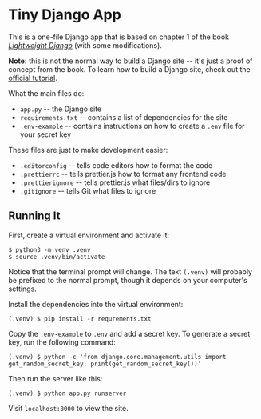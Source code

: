 # Tiny Django App

This is a one-file Django app that is based on chapter 1 of the book [_Lightweight Django_](https://www.oreilly.com/library/view/lightweight-django/9781491946275/) (with some modifications).

**Note:** this is not the normal way to build a Django site -- it's just a proof of concept from the book. To learn how to build a Django site, check out the [official tutorial](https://www.djangoproject.com/start/).

What the main files do:

-   `app.py` -- the Django site
-   `requirements.txt` -- contains a list of dependencies for the site
-   `.env-example` -- contains instructions on how to create a `.env` file for your secret key

These files are just to make development easier:

-   `.editorconfig` -- tells code editors how to format the code
-   `.prettierrc` -- tells prettier.js how to format any frontend code
-   `.prettierignore` -- tells prettier.js what files/dirs to ignore
-   `.gitignore` -- tells Git what files to ignore

## Running It

First, create a virtual environment and activate it:

```text
$ python3 -m venv .venv
$ source .venv/bin/activate
```

Notice that the terminal prompt will change. The text `(.venv)` will probably be prefixed to the normal prompt, though it depends on your computer's settings.

Install the dependencies into the virtual environment:

```text
(.venv) $ pip install -r requrements.txt
```

Copy the `.env-example` to `.env` and add a secret key. To generate a secret key, run the following command:

```
(.venv) $ python -c 'from django.core.management.utils import get_random_secret_key; print(get_random_secret_key())'
```

Then run the server like this:

```text
(.venv) $ python app.py runserver
```

Visit `localhost:8000` to view the site.
